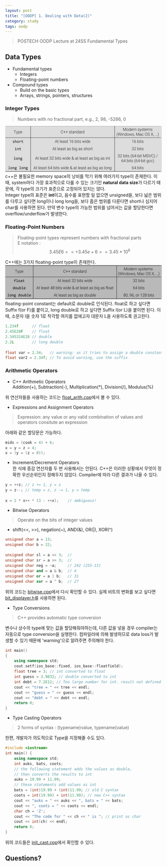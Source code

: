 ```yaml
---
layout: post
title: "[OODP] 1. Dealing with Data(2)"
category: study
tags: oodp
---
```


> POSTECH OODP Lecture at 24SS
Fundamental Types

## Data Types
* Fundamental types
    - Integers
    - Floating-point numbers
* Compound types
    - Build on the basic types
    - Arrays, strings, pointers, structures

<!--more-->

### Integer Types
> Numbers with no fractional part, e.g., 2, 98, -5286, 0

![integer-types](/assets/img/2024-02-26/integer-types.png) <br>
c++은 불필요한 memory space의 낭비를 막기 위해 여러가지 type이 존재한다. 이때, system마다 가장 효과적으로 다룰 수 있는 크기인 **natural data size**가 다르기 때문에, 각 type의 크기가 표준으로 고정되어 있지는 않다. <br>
Integer type의 표준은 **int**이고, 음수를 표현할 일 없으면 unsigned을, 보다 넓은 범위를 다루고 싶다면 long이나 long long을, 보다 좁은 범위를 다룬다면 short나 심지어 char를 사용하면 된다.
만약 변수 type의 가능한 범위를 넘어서는 값을 할당한다면 overflow/underflow가 발생한다.

### Floating-Point Numbers
> Floating-point types represent numbers with fractional parts<br>
E notation : $$3.45E6 == +3.45e+6 == 3.45 * 10^6$$

C++에는 3가지 floating-point type이 존재한다.
![floating-types](/assets/img/2024-02-28/floating-types.png)
floating-point constant는 default로 double로 인식된다.
float로 하고 싶다면 Suffix f(or F)를 붙이고, long double로 하고 싶다면 Suffix l(or L)을 붙이면 된다. 이때, 소문자 l을 숫자 1로 착각할 여지를 없애고자 대문자 L을 사용하도록 권고한다.
```c++
1.234f      // float
2.45E20F    // float
2.345324E28 // double
2.2L        // long double

float var = 2.34;   // warning: as it tries to assign a double constant to a float variable
float var2 = 2.34f; // To avoid warning, use the suffix
```

### Arithmetic Operators
* C++ Arithmetic Operators <br>
Addition(+), Subtraction(-), Multiplication(*), Division(/), Modulus(%)

위 연산자들을 사용하는 코드는 [float_arith.cpp]에서 볼 수 있다.

* Expressions and Assignment Operators
> Expression: any value or any valid combination of values and operators consitute an expression

아래와 같은 할당문은 가능하다.
``` c++
mids = (cook = 4) + 6;
x = y = z = 4;
x = (y = (z = 0));
```

* Increment/Decrement Operators <br>
한 식에 증감 연산자를 두 번 사용해서는 안된다. C++은 이러한 상황에서 무엇이 정확한 우선순위인지 정해두지 않았다. Compiler에 따라 다른 결과가 나올 수 있다.
``` c++
y = ++z; // z += 1, y = z
y = z--; // temp = z, z -= 1, y = temp

x = 2 * x++ * (3 - ++x);    // ambiguous!
```

* Bitwise Operators
> Operate on the bits of integer values

- shift(<<, >>), negation(~), AND(&), OR(|), XOR(^)

``` c++
unsigned char a = 13;
unsigned char b = 22;

unsigned char sl = a << 3;  // 
unsigned char sr = a >> 3;  // 
unsigned char neg = ~a;     // 242 (255-13)
unsigned char and = a & b;  // 4
unsigned char or = a | b;   // 31
unsigned char xor = a ^ b;  // 27
```
위의 코드는 [bitwise.cpp]에서 다시 확인할 수 있다.
실제 비트의 변화를 보고 싶다면 [bit_displayer.h]를 사용하면 된다.

* Type Conversions
> C++ provides automatic type conversion

변수나 상수의 type에 맞는 값을 할당해줘야하는데, 다른 값을 넣을 경우 compiler는 자동으로 type conversion을 실행한다.
컴파일러에 의해 발생하므로 data loss가 발생할 수 있기 때문에 'warning'으로 알려주면 주의해야 한다.
``` c++
int main()
{
    using namespace std;
    cout.setf(ios_base::fixed, ios_base::floatfield);
    float tree = 3; // int converted to float
    int guess = 3.9832; // double converted to int
    int debt = 7.2E12; // Too large number for int. result not defined in C++
    cout << "tree = " << tree << endl;
    cout << "guess = " << guess << endl;
    cout << "debt = " << debt << endl;
    return 0;
}
```

* Type Casting Operators
> 2 forms of syntax : (typename)value, typename(value)

한편, 개발자가 의도적으로 Type을 지정해줄 수도 있다.
``` c++
#include <iostream>
int main() {
    using namespace std;
    int auks, bats, coots;
    // the following statement adds the values as double,
    // then converts the results to int
    auks = 19.99 + 11.99;
    // these statements add values as int
    bats = (int)19.99 + (int)11.99; // old C syntax
    coots = int(19.99) + int(11.99); // new C++ syntax
    cout << "auks = " << auks << ", bats = " << bats;
    cout << ", coots = " << coots << endl;
    char ch = 'Z';
    cout << "The code for " << ch << " is "; // print as char
    cout << int(ch) << endl;
    return 0;
}
```

위의 코드들은 [init_cast.cpp]에서 확인할 수 있다.

## Questions?


<!-- Links -->
[float_arith.cpp]: https://github.com/baejaeho18/code/blob/main/0-Education/cpp/DataTypes/FundamentalTypes/float_arith.cpp
[init_cast.cpp]: https://github.com/baejaeho18/code/blob/main/0-Education/cpp/DataTypes/FundamentalTypes/init_cast.cpp

[bondini.cpp]: https://github.com/baejaeho18/code/blob/main/0-Education/cpp/DataTypes/FundamentalTypes/bondini.cpp

[bitwise.cpp]: https://github.com/baejaeho18/code/blob/main/0-Education/cpp/DataTypes/FundamentalTypes/bitwise.cpp
[bit_displayer.h]: https://github.com/baejaeho18/code/blob/main/0-Education/cpp/DataTypes/FundamentalTypes/bit_displayer.h